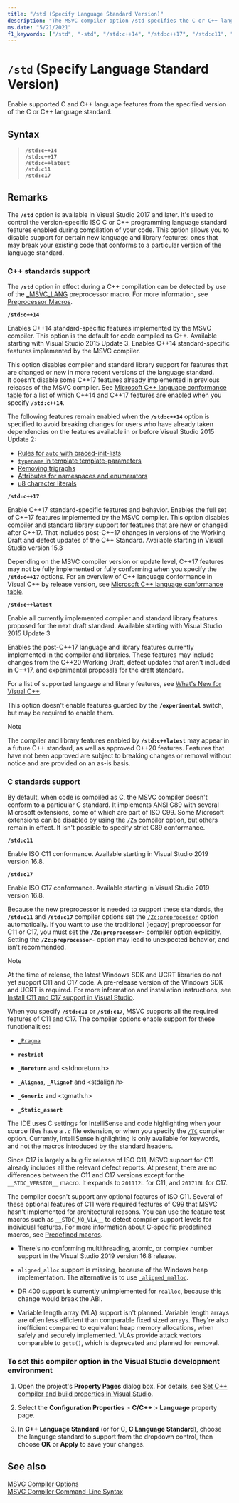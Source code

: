```yaml
---
title: "/std (Specify Language Standard Version)"
description: "The MSVC compiler option /std specifies the C or C++ language standard supported by the compiler."
ms.date: "5/21/2021"
f1_keywords: ["/std", "-std", "/std:c++14", "/std:c++17", "/std:c11", "/std:c17", "VC.Project.VCCLCompilerTool.CppLanguageStandard"]
---
```

# `/std` (Specify Language Standard Version)

Enable supported C and C++ language features from the specified version of the C or C++ language standard.

## Syntax

> **`/std:c++14`**\
> **`/std:c++17`**\
> **`/std:c++latest`**\
> **`/std:c11`**\
> **`/std:c17`**

## Remarks

The **`/std`** option is available in Visual Studio 2017 and later. It's used to control the version-specific ISO C or C++ programming language standard features enabled during compilation of your code. This option allows you to disable support for certain new language and library features: ones that may break your existing code that conforms to a particular version of the language standard.

### C++ standards support

The **`/std`** option in effect during a C++ compilation can be detected by use of the [\_MSVC\_LANG](../../preprocessor/predefined-macros.md) preprocessor macro. For more information, see [Preprocessor Macros](../../preprocessor/predefined-macros.md).

**`/std:c++14`**

Enables C++14 standard-specific features implemented by the MSVC compiler. This option is the default for code compiled as C++. Available starting with Visual Studio 2015 Update 3. Enables C++14 standard-specific features implemented by the MSVC compiler.

This option disables compiler and standard library support for features that are changed or new in more recent versions of the language standard.<br>It doesn't disable some C++17 features already implemented in previous releases of the MSVC compiler. See [Microsoft C++ language conformance table](../../overview/visual-cpp-language-conformance.md) for a list of which C++14 and C++17 features are enabled when you specify **`/std:c++14`**.

The following features remain enabled when the **`/std:c++14`** option is specified to avoid breaking changes for users who have already taken dependencies on the features available in or before Visual Studio 2015 Update 2:

- [Rules for `auto` with braced-init-lists](https://wg21.link/n3922)
- [`typename` in template template-parameters](https://wg21.link/n4051)
- [Removing trigraphs](https://wg21.link/n4086)
- [Attributes for namespaces and enumerators](https://wg21.link/n4266)
- [u8 character literals](https://wg21.link/n4267)

**`/std:c++17`**

Enable C++17 standard-specific features and behavior. Enables the full set of C++17 features implemented by the MSVC compiler. This option disables compiler and standard library support for features that are new or changed after C++17. That includes post-C++17 changes in versions of the Working Draft and defect updates of the C++ Standard. Available starting in Visual Studio version 15.3

Depending on the MSVC compiler version or update level, C++17 features may not be fully implemented or fully conforming when you specify the **`/std:c++17`** options. For an overview of C++ language conformance in Visual C++ by release version, see [Microsoft C++ language conformance table](../../overview/visual-cpp-language-conformance.md).

**`/std:c++latest`**

Enable all currently implemented compiler and standard library features proposed for the next draft standard. Available starting with Visual Studio 2015 Update 3

Enables the post-C++17 language and library features currently implemented in the compiler and libraries. These features may include changes from the C++20 Working Draft, defect updates that aren't included in C++17, and experimental proposals for the draft standard.

For a list of supported language and library features, see [What's New for Visual C++](../../overview/what-s-new-for-visual-cpp-in-visual-studio.md).

This option doesn't enable features guarded by the **`/experimental`** switch, but may be required to enable them.

> [!NOTE]
> The compiler and library features enabled by **`/std:c++latest`** may appear in a future C++ standard, as well as approved C++20 features. Features that have not been approved are subject to breaking changes or removal without notice and are provided on an as-is basis.
### C standards support

By default, when code is compiled as C, the MSVC compiler doesn't conform to a particular C standard. It implements ANSI C89 with several Microsoft extensions, some of which are part of ISO C99. Some Microsoft extensions can be disabled by using the [`/Za`](za-ze-disable-language-extensions.md) compiler option, but others remain in effect. It isn't possible to specify strict C89 conformance.

**`/std:c11`**

Enable ISO C11 conformance. Available starting in Visual Studio 2019 version 16.8.

**`/std:c17`**

Enable ISO C17 conformance. Available starting in Visual Studio 2019 version 16.8.

Because the new preprocessor is needed to support these standards, the **`/std:c11`** and **`/std:c17`** compiler options set the [`/Zc:preprocessor`](zc-preprocessor.md) option automatically. If you want to use the traditional (legacy) preprocessor for C11 or C17, you must set the **`/Zc:preprocessor-`** compiler option explicitly. Setting the **`/Zc:preprocessor-`** option may lead to unexpected behavior, and isn't recommended.

> [!NOTE]
> At the time of release, the latest Windows SDK and UCRT libraries do not yet support C11 and C17 code. A pre-release version of the Windows SDK and UCRT is required. For more information and installation instructions, see [Install C11 and C17 support in Visual Studio](../../overview/install-c17-support.md).

When you specify **`/std:c11`** or **`/std:c17`**, MSVC supports all the required features of C11 and C17. The compiler options enable support for these functionalities:

- [`_Pragma`](../../preprocessor/pragma-directives-and-the-pragma-keyword.md#the-_pragma-preprocessing-operator-c99-c11)

- **`restrict`**

- **`_Noreturn`** and \<stdnoreturn.h>

- **`_Alignas`**, **`_Alignof`** and \<stdalign.h>

- **`_Generic`** and \<tgmath.h>

- **`_Static_assert`**

The IDE uses C settings for IntelliSense and code highlighting when your source files have a *`.c`* file extension, or when you specify the [`/TC`](tc-tp-tc-tp-specify-source-file-type.md) compiler option. Currently, IntelliSense highlighting is only available for keywords, and not the macros introduced by the standard headers.

Since C17 is largely a bug fix release of ISO C11, MSVC support for C11 already includes all the relevant defect reports. At present, there are no differences between the C11 and C17 versions except for the `__STDC_VERSION__` macro. It expands to `201112L` for C11, and `201710L` for C17.

The compiler doesn't support any optional features of ISO C11. Several of these optional features of C11 were required features of C99 that MSVC hasn't implemented for architectural reasons. You can use the feature test macros such as `__STDC_NO_VLA__` to detect compiler support levels for individual features. For more information about C-specific predefined macros, see [Predefined macros](../../preprocessor/predefined-macros.md).

- There's no conforming multithreading, atomic, or complex number support in the Visual Studio 2019 version 16.8 release.

- `aligned_alloc` support is missing, because of the Windows heap implementation. The alternative is to use [`_aligned_malloc`](../../c-runtime-library/reference/aligned-malloc.md).

- DR 400 support is currently unimplemented for `realloc`, because this change would break the ABI.

- Variable length array (VLA) support isn't planned. Variable length arrays are often less efficient than comparable fixed sized arrays. They're also inefficient compared to equivalent heap memory allocations, when safely and securely implemented. VLAs provide attack vectors comparable to `gets()`, which is deprecated and planned for removal.

### To set this compiler option in the Visual Studio development environment

1. Open the project's **Property Pages** dialog box. For details, see [Set C++ compiler and build properties in Visual Studio](../working-with-project-properties.md).

1. Select the **Configuration Properties** > **C/C++** > **Language** property page.

1. In **C++ Language Standard** (or for C, **C Language Standard**), choose the language standard to support from the dropdown control, then choose **OK** or **Apply** to save your changes.

## See also

[MSVC Compiler Options](compiler-options.md)<br/>
[MSVC Compiler Command-Line Syntax](compiler-command-line-syntax.md)

